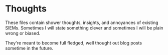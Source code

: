 # Thoughts

These files contain shower thoughts, insights, and annoyances of existing SIEMs. Sometimes I will state something clever and sometimes I will be plain wrong or biased.

They're meant to become full fledged, well thought out blog posts sometime in the future.
